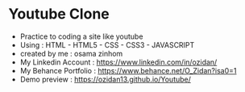 # Youtube Clone
* Practice to coding a site like youtube
* Using : HTML - HTML5 - CSS - CSS3 - JAVASCRIPT
* created by me : osama zinhom 
* My Linkedin Account : https://www.linkedin.com/in/ozidan/
* My Behance Portfolio : https://www.behance.net/O_Zidan?isa0=1
* Demo preview : https://ozidan13.github.io/Youtube/
